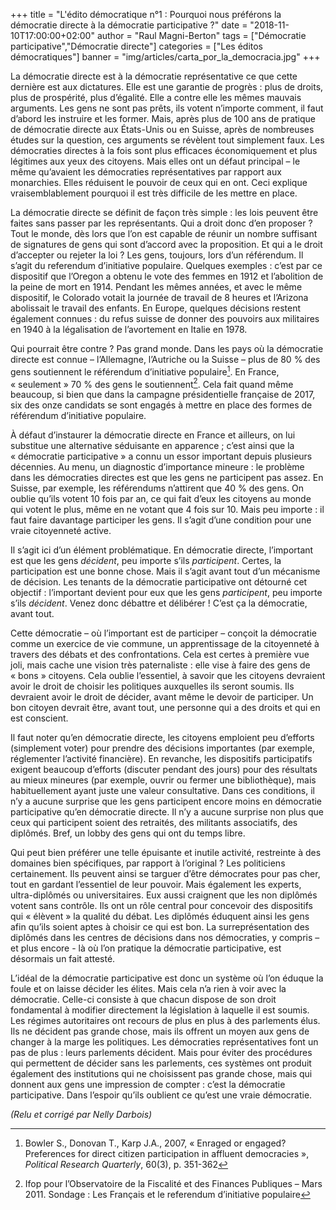 +++
title = "L'édito démocratique n°1 : Pourquoi nous préférons la démocratie directe à la démocratie participative ?"
date = "2018-11-10T17:00:00+02:00"
author = "Raul Magni-Berton"
tags = ["Démocratie participative","Démocratie directe"]
categories = ["Les éditos démocratiques"]
banner = "img/articles/carta_por_la_democracia.jpg"
+++

La démocratie directe est à la démocratie représentative ce que cette
dernière est aux dictatures. Elle est une garantie de progrès : plus de
droits, plus de prospérité, plus d’égalité. Elle a contre elle les mêmes
mauvais arguments. Les gens ne sont pas prêts, ils votent n’importe
comment, il faut d’abord les instruire et les former. Mais, après plus
de 100 ans de pratique de démocratie directe aux États-Unis ou en
Suisse, après de nombreuses études sur la question, ces arguments se
révèlent tout simplement faux. Les démocraties directes à la fois sont
plus efficaces économiquement et plus légitimes aux yeux des citoyens.
Mais elles ont un défaut principal – le même qu’avaient les démocraties
représentatives par rapport aux monarchies. Elles réduisent le pouvoir
de ceux qui en ont. Ceci explique vraisemblablement pourquoi il est très
difficile de les mettre en place.

La démocratie directe se définit de façon très simple : les lois peuvent
être faites sans passer par les représentants. Qui a droit donc d’en
proposer ? Tout le monde, dès lors que l’on est capable de réunir un
nombre suffisant de signatures de gens qui sont d’accord avec la
proposition. Et qui a le droit d’accepter ou rejeter la loi ? Les gens,
toujours, lors d’un référendum. Il s’agit du referendum d’initiative
populaire. Quelques exemples : c’est par ce dispositif que l’Oregon a
obtenu le vote des femmes en 1912 et l’abolition de la peine de mort en
1914. Pendant les mêmes années, et avec le même dispositif, le Colorado
votait la journée de travail de 8 heures et l’Arizona abolissait le
travail des enfants. En Europe, quelques décisions restent également
connues : du refus suisse de donner des pouvoirs aux militaires en 1940
à la légalisation de l’avortement en Italie en 1978.

Qui pourrait être contre ? Pas grand monde. Dans les pays où la
démocratie directe est connue – l’Allemagne, l’Autriche ou la Suisse –
plus de 80 % des gens soutiennent le référendum d’initiative
populaire[^1]. En France, « seulement » 70 % des gens le
soutiennent[^2]. Cela fait quand même beaucoup, si bien que dans la
campagne présidentielle française de 2017, six des onze candidats se
sont engagés à mettre en place des formes de référendum d’initiative
populaire.

À défaut d’instaurer la démocratie directe en France et ailleurs, on lui
substitue une alternative séduisante en apparence ; c’est ainsi que la
« démocratie participative » a connu un essor important depuis plusieurs
décennies. Au menu, un diagnostic d’importance mineure : le problème
dans les démocraties directes est que les gens ne participent pas assez.
En Suisse, par exemple, les référendums n’attirent que 40 % des gens. On
oublie qu’ils votent 10 fois par an, ce qui fait d’eux les citoyens au
monde qui votent le plus, même en ne votant que 4 fois sur 10. Mais peu
importe : il faut faire davantage participer les gens. Il s’agit d’une
condition pour une vraie citoyenneté active.

Il s’agit ici d’un élément problématique. En démocratie directe,
l’important est que les gens *décident*, peu importe s’ils
*participent*. Certes, la participation est une bonne chose. Mais il
s’agit avant tout d’un mécanisme de décision. Les tenants de la
démocratie participative ont détourné cet objectif : l’important devient
pour eux que les gens *participent*, peu importe s’ils *décident*. Venez
donc débattre et délibérer ! C’est ça la démocratie, avant tout.

Cette démocratie – où l’important est de participer – conçoit la
démocratie comme un exercice de vie commune, un apprentissage de la
citoyenneté à travers des débats et des confrontations. Cela est certes
à première vue joli, mais cache une vision très paternaliste : elle vise
à faire des gens de « bons » citoyens. Cela oublie l’essentiel, à savoir
que les citoyens devraient avoir le droit de choisir les politiques
auxquelles ils seront soumis. Ils devraient avoir le droit de décider,
avant même le devoir de participer. Un bon citoyen devrait être, avant
tout, une personne qui a des droits et qui en est conscient.

Il faut noter qu’en démocratie directe, les citoyens emploient peu
d’efforts (simplement voter) pour prendre des décisions importantes (par
exemple, réglementer l’activité financière). En revanche, les
dispositifs participatifs exigent beaucoup d’efforts (discuter pendant
des jours) pour des résultats au mieux mineures (par exemple, ouvrir ou
fermer une bibliothèque), mais habituellement ayant juste une valeur
consultative. Dans ces conditions, il n’y a aucune surprise que les gens
participent encore moins en démocratie participative qu’en démocratie
directe. Il n’y a aucune surprise non plus que ceux qui participent
soient des retraités, des militants associatifs, des diplômés. Bref, un
lobby des gens qui ont du temps libre.

Qui peut bien préférer une telle épuisante et inutile activité,
restreinte à des domaines bien spécifiques, par rapport à l’original ?
Les politiciens certainement. Ils peuvent ainsi se targuer d’être
démocrates pour pas cher, tout en gardant l’essentiel de leur pouvoir.
Mais également les experts, ultra-diplômés ou universitaires. Eux aussi
craignent que les non diplômés votent sans contrôle. Ils ont un rôle
central pour concevoir des dispositifs qui « élèvent » la qualité du
débat. Les diplômés éduquent ainsi les gens afin qu’ils soient aptes à
choisir ce qui est bon. La surreprésentation des diplômés dans les
centres de décisions dans nos démocraties, y compris – et plus encore -
là où l’on pratique la démocratie participative, est désormais un fait
attesté.

L’idéal de la démocratie participative est donc un système où l’on
éduque la foule et on laisse décider les élites. Mais cela n’a rien à
voir avec la démocratie. Celle-ci consiste à que chacun dispose de son
droit fondamental à modifier directement la législation à laquelle il
est soumis. Les régimes autoritaires ont recours de plus en plus à des
parlements élus. Ils ne décident pas grande chose, mais ils offrent un
moyen aux gens de changer à la marge les politiques. Les démocraties
représentatives font un pas de plus : leurs parlements décident. Mais
pour éviter des procédures qui permettent de décider sans les
parlements, ces systèmes ont produit également des institutions qui ne
choisissent pas grande chose, mais qui donnent aux gens une impression
de compter : c’est la démocratie participative. Dans l’espoir qu’ils
oublient ce qu’est une vraie démocratie.

*(Relu et corrigé par Nelly Darbois)*

[^1]:   Bowler S., Donovan T., Karp J.A., 2007, « Enraged or engaged? Preferences for direct citizen participation in affluent democracies », *Political Research Quarterly*, 60(3), p. 351-362

[^2]:   Ifop pour l’Observatoire de la Fiscalité et des Finances Publiques – Mars 2011. Sondage : Les Français et le referendum d’initiative populaire

